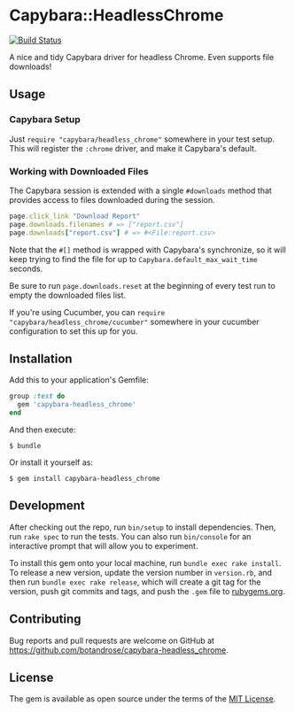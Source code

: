 # Capybara::HeadlessChrome
[![Build Status](https://travis-ci.org/botandrose/capybara-headless_chrome.svg?branch=master)](https://travis-ci.org/botandrose/capybara-headless_chrome)

A nice and tidy Capybara driver for headless Chrome. Even supports file downloads!

## Usage

### Capybara Setup

Just `require "capybara/headless_chrome"` somewhere in your test setup. This will register the `:chrome` driver, and make it  Capybara's default.

### Working with Downloaded Files

The Capybara session is extended with a single `#downloads` method that provides access to files downloaded during the session.

```ruby
page.click_link "Download Report"
page.downloads.filenames # => ["report.csv"]
page.downloads["report.csv"] # => #<File:report.csv>
```

Note that the `#[]` method is wrapped with Capybara's synchronize, so it will keep trying to find the file for up to `Capybara.default_max_wait_time` seconds.

Be sure to run `page.downloads.reset` at the beginning of every test run to empty the downloaded files list.

If you're using Cucumber, you can `require "capybara/headless_chrome/cucumber"` somewhere in your cucumber configuration to set this up for you.

## Installation

Add this to your application's Gemfile:

```ruby
group :test do
  gem 'capybara-headless_chrome'
end
```

And then execute:

    $ bundle

Or install it yourself as:

    $ gem install capybara-headless_chrome

## Development

After checking out the repo, run `bin/setup` to install dependencies. Then, run `rake spec` to run the tests. You can also run `bin/console` for an interactive prompt that will allow you to experiment.

To install this gem onto your local machine, run `bundle exec rake install`. To release a new version, update the version number in `version.rb`, and then run `bundle exec rake release`, which will create a git tag for the version, push git commits and tags, and push the `.gem` file to [rubygems.org](https://rubygems.org).

## Contributing

Bug reports and pull requests are welcome on GitHub at https://github.com/botandrose/capybara-headless_chrome.

## License

The gem is available as open source under the terms of the [MIT License](https://opensource.org/licenses/MIT).
